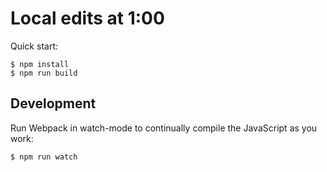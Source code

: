 # Local edits at 1:00

Quick start:

```
$ npm install
$ npm run build
````

## Development

Run Webpack in watch-mode to continually compile the JavaScript as you work:

```
$ npm run watch
```

